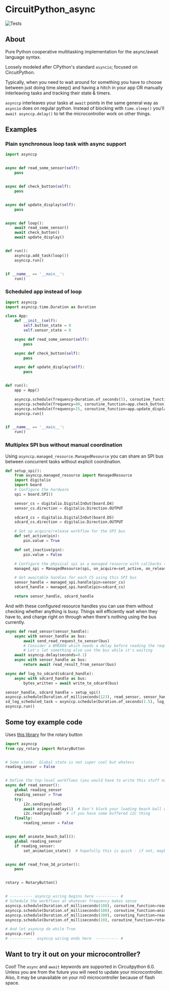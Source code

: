 # CircuitPython_async
![Tests](https://github.com/WarriorOfWire/CircuitPython_async/actions/workflows/python-tests.yml/badge.svg)

## About
Pure Python cooperative multitasking implementation for the async/await language syntax.

Loosely modeled after CPython's standard `asyncio`; focused on CircuitPython.

Typically, when you need to wait around for something you have to choose between just doing time.sleep() and
having a hitch in your app OR manually interleaving tasks and tracking their state & timers.

`asynccp` interleaves your tasks at `await` points in the same general way as `asyncio` does on regular python.
Instead of blocking with `time.sleep()` you'll `await asynccp.delay()` to let the microcontroller work on other
things.

## Examples
### Plain synchronous loop task with async support
```python
import asynccp


async def read_some_sensor(self):
    pass


async def check_button(self):
    pass


async def update_display(self):
    pass


async def loop():
    await read_some_sensor()
    await check_button()
    await update_display()


def run():
    asynccp.add_task(loop())
    asynccp.run()


if __name__ == '__main__':
    run()
```

### Scheduled app instead of loop
```python
import asynccp
import asynccp.time.Duration as Duration

class App:
    def __init__(self):
        self.button_state = 0
        self.sensor_state = 0

    async def read_some_sensor(self):
        pass

    async def check_button(self):
        pass

    async def update_display(self):
        pass


def run():
    app = App()

    asynccp.schedule(frequency=Duration.of_seconds(5), coroutine_function=app.read_some_sensor)
    asynccp.schedule(frequency=80, coroutine_function=app.check_button)
    asynccp.schedule(frequency=15, coroutine_function=app.update_display)
    asynccp.run()


if __name__ == '__main__':
    run()
```

### Multiplex SPI bus without manual coordination
Using `asynccp.managed_resource.ManagedResource` you can share an SPI bus between concurrent tasks without explicit
coordination.

```python
def setup_spi():
    from asynccp.managed_resource import ManagedResource
    import digitalio
    import board
    # Configure the hardware
    spi = board.SPI()

    sensor_cs = digitalio.DigitalInOut(board.D4)
    sensor_cs.direction = digitalio.Direction.OUTPUT

    sdcard_cs = digitalio.DigitalInOut(board.D5)
    sdcard_cs.direction = digitalio.Direction.OUTPUT

    # Set up acquire/release workflow for the SPI bus
    def set_active(pin):
        pin.value = True

    def set_inactive(pin):
        pin.value = False

    # Configure the physical spi as a managed resource with callbacks that manage the CS pin
    managed_spi = ManagedResource(spi, on_acquire=set_active, on_release=set_inactive)

    # Get awaitable handles for each CS using this SPI bus
    sensor_handle = managed_spi.handle(pin=sensor_cs)
    sdcard_handle = managed_spi.handle(pin=sdcard_cs)

    return sensor_handle, sdcard_handle
```

And with these configured resource handles you can use them without checking whether anything is busy.  Things will
efficiently wait when they have to, and charge right on through when there's nothing using the bus currently.
```python
async def read_sensor(sensor_handle):
    async with sensor_handle as bus:
        await send_read_request_to_sensor(bus)
        # Consider a BME680 which needs a delay before reading the requested result.
        # Let's let something else use the bus while it's waiting
    await asynccp.delay(seconds=0.1)
    async with sensor_handle as bus:
        return await read_result_from_sensor(bus)

async def log_to_sdcard(sdcard_handle):
    async with sdcard_handle as bus:
        bytes_written = await write_to_sdcard(bus)

sensor_handle, sdcard_handle = setup_spi()
asynccp.schedule(Duration.of_milliseconds(123), read_sensor, sensor_handle)
sd_log_scheduled_task = asynccp.schedule(Duration.of_seconds(1.5), log_to_sdcard, sdcard_handle)
asynccp.run()
```

## Some toy example code
Uses [this library](https://github.com/WarriorOfWire/circuitpython-utilities/blob/master/cpy_rotary/README.md) for the rotary button

```python
import asynccp
from cpy_rotary import RotaryButton


# Some state.  Global state is not super cool but whatevs
reading_sensor = False


# Define the top-level workflows (you would have to write this stuff no matter what)
async def read_sensor():
    global reading_sensor
    reading_sensor = True
    try:
        i2c.send(payload)
        await asynccp.delay(1)  # Don't block your loading beach ball while the sensor is sensing.
        i2c.read(payload)  # if you have some buffered i2c thing
    finally:
        reading_sensor = False


async def animate_beach_ball():
    global reading_sensor
    if reading_sensor:
        set_animation_state()  # hopefully this is quick - if not, maybe there's something inside to `await`


async def read_from_3d_printer():
    pass


rotary = RotaryButton()


# ---------- asynccp wiring begins here ---------- #
# Schedule the workflows at whatever frequency makes sense
asynccp.schedule(Duration.of_milliseconds(100), coroutine_function=read_sensor)
asynccp.schedule(Duration.of_milliseconds(100), coroutine_function=animate_beach_ball)
asynccp.schedule(Duration.of_milliseconds(200), corouting_function=read_from_3d_printer)
asynccp.schedule(Duration.of_milliseconds(10), coroutine_function=rotary.loop)

# And let asynccp do while True
asynccp.run()
# ----------  asynccp wiring ends here  ---------- #
```


## Want to try it out on your microcontroller?
Cool!  The `async` and `await` keywords are supported in Circuitpython 6.0.  Unless you are from the future you will
need to update your microcontroller.  Also, it may be unavailable on your m0 microcontroller because of flash space.
